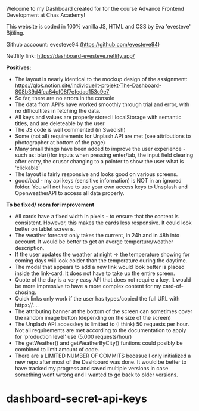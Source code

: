Welcome to my Dashboard created for for the course Advance Frontend Development at Chas Academy!

This website is coded in 100% vanilla JS, HTML and CSS by Eva 'evesteve' Bjöling.

Github accoount: evesteve94 (https://github.com/evesteve94)

Netflify link: https://dashboard-evesteve.netlify.app/

**Positives:**

- The layout is nearly identical to the mockup design of the assignment: https://qlok.notion.site/Individuellt-projekt-The-Dashboard-808b39d4fca84cf08f7efedad153c9e7
- So far, there are no errors in the console
- The data from API's have worked smoothly through trial and error, with no difficultites in fetching the data.
- All keys and values are properly stored i localStorage with semantic titles, and are deleteable by the user
- The JS code is well commented (in Swedish)
- Some (not all) requirements for Unplash API are met (see attributions to photographer at bottom of the page)
- Many small things have been added to improve the user experience - such as: blur()for inputs when pressing enter/tab, the input field clearing after entry, the crusor changing to a pointer to show the user what is 'clickable'
- The layout is fairly responsive and looks good on various screens.
- good/bad - my api keys (sensitive information) is NOT in an ignored folder. You will not have to use your own access keys to Unsplash and OpenweatherAPI to access all data properly.

**To be fixed/ room for improvement**

- All cards have a fixed width in pixels - to ensure that the content is consistent. However, this makes the cards less responsive. It could look better on tablet screens.
- The weather forecast only takes the current, in 24h and in 48h into account. It would be better to get an averge temperture/weather description.
- If the user updates the weather at night -> the temperature showing for coming days will look colder than the temperature during the daytime.
- The modal that appears to add a new link would look better is placed inside the link-card. It does not have to take up the entire screen.
- Quote of the day is a very easy API that does not require a key. It would be more impressive to have a more complex content for my card-of-chosing.
- Quick links only work if the user has types/copied the full URL with https://....
- The attributing banner at the bottom of the screen can sometimes cover the random image button (depending on the size of the screen)
- The Unplash API accesskey is limitted to (I think) 50 requests per hour. Not all requirements are met according to the documentation to apply for 'production level' use (5.000 requests/hour)
- The getWeather() and getWeatherByCity() funtions could posibly be combined to limit amount of code.
- There are a LIMITED NUMBER OF COMMITS becasue I only initialized a new repo after most of the Dashboard was done. It would be better to have tracked my progress and saved multiple versions in case something went wrtong and I wanted to go back to older versions.
# dashboard-secret-api-keys

